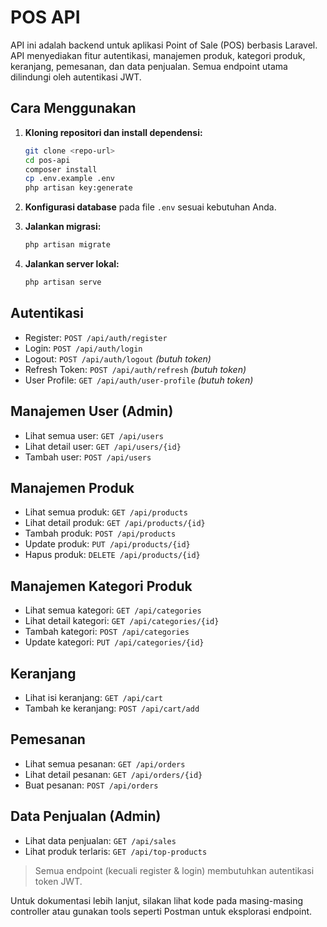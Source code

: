 # POS API

API ini adalah backend untuk aplikasi Point of Sale (POS) berbasis Laravel. API menyediakan fitur autentikasi, manajemen produk, kategori produk, keranjang, pemesanan, dan data penjualan. Semua endpoint utama dilindungi oleh autentikasi JWT.

## Cara Menggunakan

1. **Kloning repositori dan install dependensi:**
    ```bash
    git clone <repo-url>
    cd pos-api
    composer install
    cp .env.example .env
    php artisan key:generate
    ```

2. **Konfigurasi database** pada file `.env` sesuai kebutuhan Anda.

3. **Jalankan migrasi:**
    ```bash
    php artisan migrate
    ```

4. **Jalankan server lokal:**
    ```bash
    php artisan serve
    ```

## Autentikasi

- Register: `POST /api/auth/register`
- Login: `POST /api/auth/login`
- Logout: `POST /api/auth/logout` _(butuh token)_
- Refresh Token: `POST /api/auth/refresh` _(butuh token)_
- User Profile: `GET /api/auth/user-profile` _(butuh token)_

## Manajemen User (Admin)

- Lihat semua user: `GET /api/users`
- Lihat detail user: `GET /api/users/{id}`
- Tambah user: `POST /api/users`

## Manajemen Produk

- Lihat semua produk: `GET /api/products`
- Lihat detail produk: `GET /api/products/{id}`
- Tambah produk: `POST /api/products`
- Update produk: `PUT /api/products/{id}`
- Hapus produk: `DELETE /api/products/{id}`

## Manajemen Kategori Produk

- Lihat semua kategori: `GET /api/categories`
- Lihat detail kategori: `GET /api/categories/{id}`
- Tambah kategori: `POST /api/categories`
- Update kategori: `PUT /api/categories/{id}`

## Keranjang

- Lihat isi keranjang: `GET /api/cart`
- Tambah ke keranjang: `POST /api/cart/add`

## Pemesanan

- Lihat semua pesanan: `GET /api/orders`
- Lihat detail pesanan: `GET /api/orders/{id}`
- Buat pesanan: `POST /api/orders`

## Data Penjualan (Admin)

- Lihat data penjualan: `GET /api/sales`
- Lihat produk terlaris: `GET /api/top-products`

> Semua endpoint (kecuali register & login) membutuhkan autentikasi token JWT.

Untuk dokumentasi lebih lanjut, silakan lihat kode pada masing-masing controller atau gunakan tools seperti Postman untuk eksplorasi endpoint.